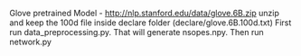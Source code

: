 Glove pretrained Model - http://nlp.stanford.edu/data/glove.6B.zip
unzip and keep the 100d file inside declare folder (declare/glove.6B.100d.txt)
First run data_preprocessing.py. That will generate nsopes.npy. Then run network.py